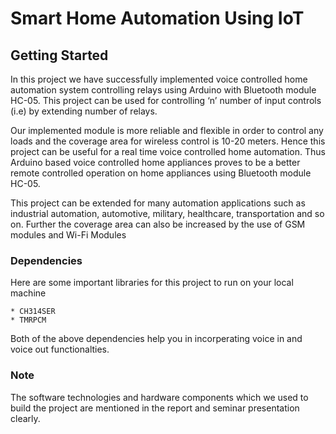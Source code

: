 # Smart Home Automation Using IoT

## Getting Started

In this project we have successfully implemented voice controlled home automation system controlling relays using Arduino with Bluetooth module HC-05. This project can be used for controlling ‘n’ number of input controls (i.e) by extending number of relays.

Our implemented module is more reliable and flexible in order to control any loads and the coverage area for wireless control is 10-20 meters. Hence this project can be useful for a real time voice controlled home automation. Thus Arduino based voice controlled home appliances proves to be a better remote controlled operation on home appliances using Bluetooth module HC-05.

This project can be extended for many automation applications such as industrial automation, automotive, military, healthcare, transportation and so on. Further the coverage area can also be increased by the use of GSM modules and Wi-Fi Modules

### Dependencies
Here are some important libraries for this project to run on your local machine

```
* CH314SER
* TMRPCM
```
Both of the above dependencies help you in incorperating voice in and voice out functionalties.

### Note

The software technologies and hardware components which we used to build the project are mentioned in the report and seminar presentation clearly. 



